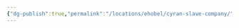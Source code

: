 ```yaml
---
{"dg-publish":true,"permalink":"/locations/ehobel/cyran-slave-company/","tags":["Undiscovered"],"updated":"2025-03-01T21:15:49.463+00:00"}
---
```



